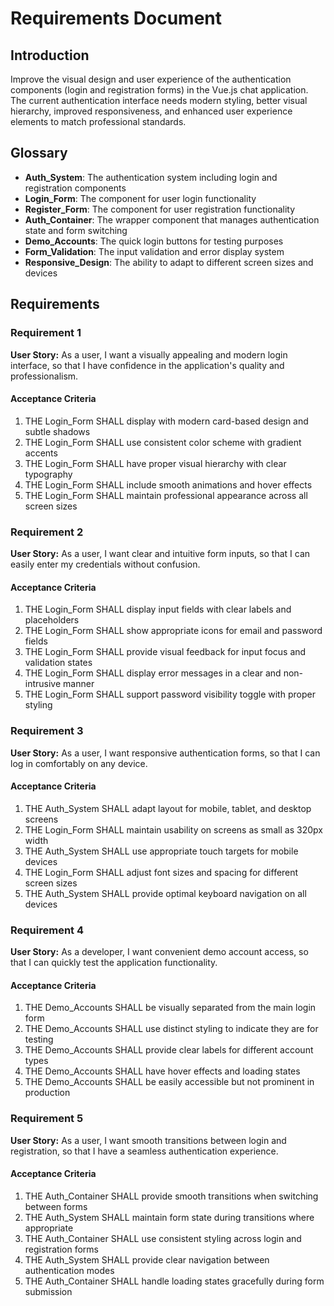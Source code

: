 # Requirements Document

## Introduction

Improve the visual design and user experience of the authentication components (login and registration forms) in the Vue.js chat application. The current authentication interface needs modern styling, better visual hierarchy, improved responsiveness, and enhanced user experience elements to match professional standards.

## Glossary

- **Auth_System**: The authentication system including login and registration components
- **Login_Form**: The component for user login functionality
- **Register_Form**: The component for user registration functionality
- **Auth_Container**: The wrapper component that manages authentication state and form switching
- **Demo_Accounts**: The quick login buttons for testing purposes
- **Form_Validation**: The input validation and error display system
- **Responsive_Design**: The ability to adapt to different screen sizes and devices

## Requirements

### Requirement 1

**User Story:** As a user, I want a visually appealing and modern login interface, so that I have confidence in the application's quality and professionalism.

#### Acceptance Criteria

1. THE Login_Form SHALL display with modern card-based design and subtle shadows
2. THE Login_Form SHALL use consistent color scheme with gradient accents
3. THE Login_Form SHALL have proper visual hierarchy with clear typography
4. THE Login_Form SHALL include smooth animations and hover effects
5. THE Login_Form SHALL maintain professional appearance across all screen sizes

### Requirement 2

**User Story:** As a user, I want clear and intuitive form inputs, so that I can easily enter my credentials without confusion.

#### Acceptance Criteria

1. THE Login_Form SHALL display input fields with clear labels and placeholders
2. THE Login_Form SHALL show appropriate icons for email and password fields
3. THE Login_Form SHALL provide visual feedback for input focus and validation states
4. THE Login_Form SHALL display error messages in a clear and non-intrusive manner
5. THE Login_Form SHALL support password visibility toggle with proper styling

### Requirement 3

**User Story:** As a user, I want responsive authentication forms, so that I can log in comfortably on any device.

#### Acceptance Criteria

1. THE Auth_System SHALL adapt layout for mobile, tablet, and desktop screens
2. THE Login_Form SHALL maintain usability on screens as small as 320px width
3. THE Auth_System SHALL use appropriate touch targets for mobile devices
4. THE Login_Form SHALL adjust font sizes and spacing for different screen sizes
5. THE Auth_System SHALL provide optimal keyboard navigation on all devices

### Requirement 4

**User Story:** As a developer, I want convenient demo account access, so that I can quickly test the application functionality.

#### Acceptance Criteria

1. THE Demo_Accounts SHALL be visually separated from the main login form
2. THE Demo_Accounts SHALL use distinct styling to indicate they are for testing
3. THE Demo_Accounts SHALL provide clear labels for different account types
4. THE Demo_Accounts SHALL have hover effects and loading states
5. THE Demo_Accounts SHALL be easily accessible but not prominent in production

### Requirement 5

**User Story:** As a user, I want smooth transitions between login and registration, so that I have a seamless authentication experience.

#### Acceptance Criteria

1. THE Auth_Container SHALL provide smooth transitions when switching between forms
2. THE Auth_System SHALL maintain form state during transitions where appropriate
3. THE Auth_Container SHALL use consistent styling across login and registration forms
4. THE Auth_System SHALL provide clear navigation between authentication modes
5. THE Auth_Container SHALL handle loading states gracefully during form submission